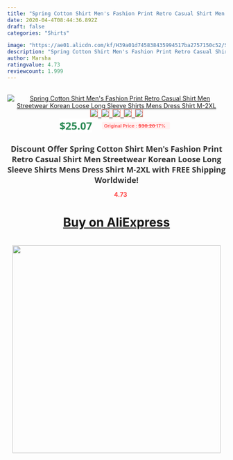 ```yaml
---
title: "Spring Cotton Shirt Men's Fashion Print Retro Casual Shirt Men Streetwear Korean Loose Long Sleeve Shirts Mens Dress Shirt M-2XL"
date: 2020-04-4T08:44:36.892Z
draft: false
categories: "Shirts"

image: "https://ae01.alicdn.com/kf/H39a01d745838435994517ba2757150c52/Spring-Cotton-Shirt-Men-s-Fashion-Print-Retro-Casual-Shirt-Men-Streetwear-Korean-Loose-Long-Sleeve.jpg"
description: "Spring Cotton Shirt Men's Fashion Print Retro Casual Shirt Men Streetwear Korean Loose Long Sleeve Shirts Mens Dress Shirt M-2XL"
author: Marsha
ratingvalue: 4.73
reviewcount: 1.999
---
```

<br>
<div style="text-align: center;">
<a href="https://s.click.aliexpress.com/e/_A5DSJb" target="_blank" rel="nofollow noopener noreferrer"><img alt="Spring Cotton Shirt Men's Fashion Print Retro Casual Shirt Men Streetwear Korean Loose Long Sleeve Shirts Mens Dress Shirt M-2XL" class="magnifier-image" src="https://ae01.alicdn.com/kf/H39a01d745838435994517ba2757150c52/Spring-Cotton-Shirt-Men-s-Fashion-Print-Retro-Casual-Shirt-Men-Streetwear-Korean-Loose-Long-Sleeve.jpg_640x640.jpg">
<br>
<img style="border:1px solid salmon" src="https://ae01.alicdn.com/kf/H39a01d745838435994517ba2757150c52/Spring-Cotton-Shirt-Men-s-Fashion-Print-Retro-Casual-Shirt-Men-Streetwear-Korean-Loose-Long-Sleeve.jpg_120x120.jpg">&nbsp;&nbsp;<img style="border:1px solid salmon" src="https://ae01.alicdn.com/kf/H9fa108206e8942d1975565e43cd8693ex/Spring-Cotton-Shirt-Men-s-Fashion-Print-Retro-Casual-Shirt-Men-Streetwear-Korean-Loose-Long-Sleeve.jpg_120x120.jpg">&nbsp;&nbsp;<img style="border:1px solid salmon" src="https://ae01.alicdn.com/kf/Hb4f60ec0785b43f1b8c909b7b2b37fbct/Spring-Cotton-Shirt-Men-s-Fashion-Print-Retro-Casual-Shirt-Men-Streetwear-Korean-Loose-Long-Sleeve.jpg_120x120.jpg">&nbsp;&nbsp;<img style="border:1px solid salmon" src="https://ae01.alicdn.com/kf/H3a392ed9f9d045b3b547dee359b06b56d/Spring-Cotton-Shirt-Men-s-Fashion-Print-Retro-Casual-Shirt-Men-Streetwear-Korean-Loose-Long-Sleeve.jpg_120x120.jpg">&nbsp;&nbsp;<img style="border:1px solid salmon" src="https://ae01.alicdn.com/kf/Hdb9e453aa82a47d49abd5ce235bf87ccc/Spring-Cotton-Shirt-Men-s-Fashion-Print-Retro-Casual-Shirt-Men-Streetwear-Korean-Loose-Long-Sleeve.jpg_120x120.jpg"></a></div><br0>
<div style="text-align: center;"><span style="background-color: white; border: 0px; box-sizing: border-box; color: seagreen; display: inline-block; font-family: &quot;open sans&quot; , &quot;arial&quot; , &quot;helvetica&quot; , sans-serif , &quot;heiti&quot;; font-size: 24px; font-stretch: inherit; font-weight: 700; line-height: inherit; margin: 0px 10px 0px 0px; padding: 0px; vertical-align: middle;">$25.07 </span>
<span style="background: rgb(255 , 241 , 241); border-radius: 3px; border: 0px; box-sizing: border-box; color: #ff4747; display: inline-block; font-family: inherit; font-size: 12px; font-stretch: inherit; font-style: inherit; font-variant: inherit; font-weight: 600; line-height: inherit; margin: 0px; padding: 2px 5px; transform: scale(0.9); vertical-align: middle;">Original Price : <b style="text-decoration: line-through;">$30.20 </b> 17%&nbsp;&nbsp;</span></div>
<h1 style="color: #333333; display: inline-block; font-family: &quot;open sans&quot; , &quot;arial&quot; , &quot;helvetica&quot; , sans-serif , &quot;heiti&quot;; font-size: 18px; font-stretch: inherit; font-weight: 700; text-align: center;">Discount Offer Spring Cotton Shirt Men's Fashion Print Retro Casual Shirt Men Streetwear Korean Loose Long Sleeve Shirts Mens Dress Shirt M-2XL with FREE Shipping Worldwide!</h1>
<div style="color: #ff4747; text-align: center;">
<img src="https://4.bp.blogspot.com/-M0ZcTcb-5uY/XleCXlxnR4I/AAAAAAAAAEc/OrjgMkXV1oMQFaCRZj5HQwOCBcu3w1FegCPcBGAYYCw/s1600/star.png" style="height: 15px;">&nbsp;<b>4.73</b></div>
<div class="button_cont" align="center"><a class="buynow_a" href="https://s.click.aliexpress.com/e/_A5DSJb" target="_blank" rel="nofollow noopener noreferrer"><H1>Buy on AliExpress</H1></a></div><br>
<div class="separator" style="clear: both; text-align: center;">
<img src="https://lh3.googleusercontent.com/-pTy5HemUv9M/XlePHvY0dAI/AAAAAAAAAE4/0nX5iRUoIWY8eMW9Dpxeirr157OZliDIgCLcBGAsYHQ/s1600/badge.gif" width="480">
</div>
